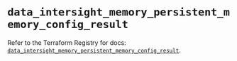 # `data_intersight_memory_persistent_memory_config_result`

Refer to the Terraform Registry for docs: [`data_intersight_memory_persistent_memory_config_result`](https://registry.terraform.io/providers/ciscodevnet/intersight/1.0.71/docs/data-sources/memory_persistent_memory_config_result).
